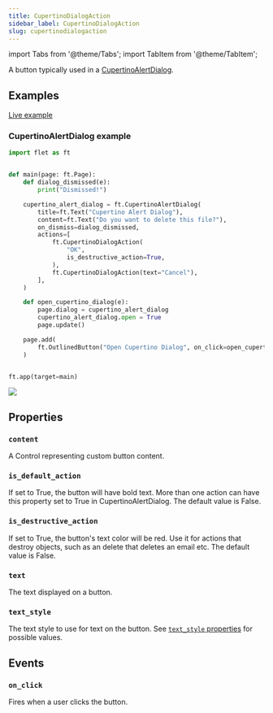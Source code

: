 ```yaml
---
title: CupertinoDialogAction
sidebar_label: CupertinoDialogAction
slug: cupertinodialogaction
---
```


import Tabs from '@theme/Tabs';
import TabItem from '@theme/TabItem';

A button typically used in a [CupertinoAlertDialog](/docs/controls/cupertinoalertdialog).

## Examples

[Live example](https://flet-controls-gallery.fly.dev/buttons/cupertinodialogaction)

### CupertinoAlertDialog example

<Tabs groupId="language">
  <TabItem value="python" label="Python" default>

```python
import flet as ft


def main(page: ft.Page):
    def dialog_dismissed(e):
        print("Dismissed!")

    cupertino_alert_dialog = ft.CupertinoAlertDialog(
        title=ft.Text("Cupertino Alert Dialog"),
        content=ft.Text("Do you want to delete this file?"),
        on_dismiss=dialog_dismissed,
        actions=[
            ft.CupertinoDialogAction(
                "OK",
                is_destructive_action=True,
            ),
            ft.CupertinoDialogAction(text="Cancel"),
        ],
    )

    def open_cupertino_dialog(e):
        page.dialog = cupertino_alert_dialog
        cupertino_alert_dialog.open = True
        page.update()

    page.add(
        ft.OutlinedButton("Open Cupertino Dialog", on_click=open_cupertino_dialog),
    )


ft.app(target=main)
```
  </TabItem>

</Tabs>

<img src="/img/docs/controls/cupertinodialogaction/cupertinoalertdialog.png" className="screenshot-50" />

## Properties

### `content`

A Control representing custom button content.

### `is_default_action`

If set to True, the button will have bold text. More than one action can have this property set to True in CupertinoAlertDialog. The default value is False.

### `is_destructive_action`

If set to True, the button's text color will be red. Use it for actions that destroy objects, such as an delete that deletes an email etc. The default value is False.

### `text`

The text displayed on a button.

### `text_style`

The text style to use for text on the button. See [`text_style` properties](text#textstyle-properties) for possible values.

## Events

### `on_click`

Fires when a user clicks the button.